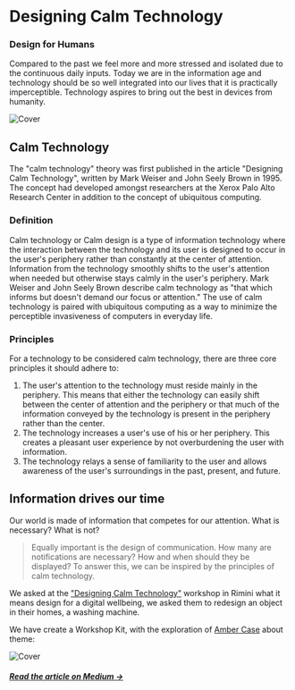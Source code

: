 # Designing Calm Technology
### Design for Humans

Compared to the past we feel more and more stressed and isolated due to the continuous daily inputs. Today we are in the information age and technology should be so well integrated into our lives that it is practically imperceptible. Technology aspires to bring out the best in devices from humanity.

![Cover](https://cdn-images-1.medium.com/max/2400/1*vhkB72vxyhu3EsNM8Qzf7w.png)

## Calm Technology
The "calm technology" theory was first published in the article "Designing Calm Technology", written by Mark Weiser and John Seely Brown in 1995. The concept had developed amongst researchers at the Xerox Palo Alto Research Center in addition to the concept of ubiquitous computing.


### Definition
Calm technology or Calm design is a type of information technology where the interaction between the technology and its user is designed to occur in the user's periphery rather than constantly at the center of attention. Information from the technology smoothly shifts to the user's attention when needed but otherwise stays calmly in the user's periphery. Mark Weiser and John Seely Brown describe calm technology as "that which informs but doesn't demand our focus or attention."
The use of calm technology is paired with ubiquitous computing as a way to minimize the perceptible invasiveness of computers in everyday life.

### Principles
For a technology to be considered calm technology, there are three core principles it should adhere to:
1. The user's attention to the technology must reside mainly in the periphery. This means that either the technology can easily shift between the center of attention and the periphery or that much of the information conveyed by the technology is present in the periphery rather than the center.
2. The technology increases a user's use of his or her periphery. This creates a pleasant user experience by not overburdening the user with information.
3. The technology relays a sense of familiarity to the user and allows awareness of the user's surroundings in the past, present, and future.

## Information drives our time
Our world is made of information that competes for our attention.
What is necessary? What is not?

> Equally important is the design of communication. How many are notifications are necessary? How and when should they be displayed? To answer this, we can be inspired by the principles of calm technology.

We asked at the ["Designing Calm Technology"](https://www.webmarketingfestival.it/2019/programma/wmf19-workshop-imille1) workshop in Rimini what it means design for a digital wellbeing, we asked them to redesign an object in their homes, a washing machine.

We have create a Workshop Kit, with the exploration of [Amber Case](https://www.caseorganic.com) about theme:

![Cover](https://cdn-images-1.medium.com/max/1600/1*5iFphY0W9BNkKiz82FTd1A.png)

##### [Read the article on Medium →](http://medium.com)
